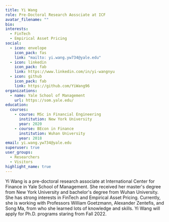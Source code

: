 ```yaml
---
title: Yi Wang
role: Pre-Doctoral Research Aossciate at ICF
avatar_filename: ""
bio: 
interests:
  - FinTech
  - Empirical Asset Pricing
social:
  - icon: envelope
    icon_pack: fas
    link: "mailto: yi.wang.yw734@yale.edu"
  - icon: linkedin
    icon_pack: fab
    link: https://www.linkedin.com/in/yi-wangnyu
  - icon: github
    icon_pack: fab
    link: https://github.com/YiWang96
organizations:
  - name: Yale School of Management
    url: https://som.yale.edu/
education:
  courses:
    - course: MSc in Financial Engineering
      institution: New York University
      year: 2020
    - course: BEcon in Finance
      institution: Wuhan University
      year: 2018
email: yi.wang.yw734@yale.edu
superuser: true
user_groups:
  - Researchers
  - Visitors
highlight_name: true
---
```

Yi Wang is a pre-doctoral research associate at International Center for Finance in Yale School of Management. She received her master's degree from New York University and bachelor's degree from Wuhan University. She has strong interests in FinTech and Empirical Asset Pricing. Currently, she is working with Professors William Goetzmann, Alexander Zentefis, and Song Ma, from who she learned lots of knowledge and skills. Yi Wang will apply for Ph.D. programs staring from Fall 2022.
